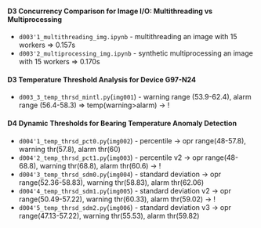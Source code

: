 #### D3 Concurrency Comparison for Image I/O: Multithreading vs Multiprocessing
- `d003'1_multithreading_img.ipynb` - multithreading an image with 15 workers => 0.157s
- `d003'2_multiprocessing_img.ipynb` - synthetic multiprocessing an image with 15 workers => 0.170s

#### D3 Temperature Threshold Analysis for Device G97-N24
- `d003_3_temp_thrsd_mintl.py`(`img001`) - warning range (53.9-62.4), alarm range (56.4-58.3) => temp(warning>alarm) -> !

#### D4 Dynamic Thresholds for Bearing Temperature Anomaly Detection
- `d004'1_temp_thrsd_pct0.py`(`img002`) - percentile -> opr range(48-57.8), warning thr(57.8), alarm thr(60)
- `d004'2_temp_thrsd_pct1.py`(`img003`) - percentile v2 -> opr range(48-68.8), warning thr(68.8), alarm thr(60.6) -> !
- `d004'3_temp_thrsd_sdm0.py`(`img004`) - standard deviation -> opr range(52.36-58.83), warning thr(58.83), alarm thr(62.06)
- `d004'4_temp_thrsd_sdm1.py`(`img005`) - standard deviation v2 -> opr range(50.49-57.22), warning thr(60.33), alarm thr(59.02) -> !
- `d004'5_temp_thrsd_sdm2.py`(`img006`) - standard deviation v3 -> opr range(47.13-57.22), warning thr(55.53), alarm thr(59.82)



